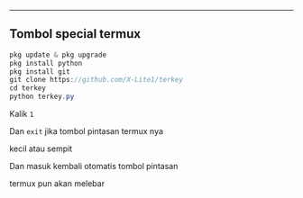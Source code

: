 ------------------------------------
Tombol special termux
------------------------------------

```java
pkg update & pkg upgrade
pkg install python
pkg install git
git clone https://github.com/X-Lite1/terkey
cd terkey
python terkey.py
```

Kalik ```1```


Dan ```exit``` jika tombol pintasan termux nya 


kecil atau sempit


Dan masuk kembali otomatis tombol pintasan 


termux pun akan melebar


